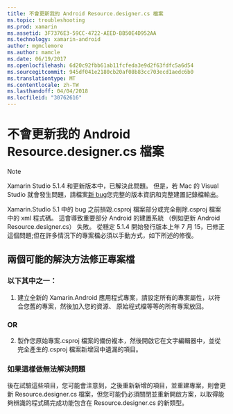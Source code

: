 ```yaml
---
title: 不會更新我的 Android Resource.designer.cs 檔案
ms.topic: troubleshooting
ms.prod: xamarin
ms.assetid: 3F7376E3-59CC-4722-AEED-BB50E4D952AA
ms.technology: xamarin-android
author: mgmclemore
ms.author: mamcle
ms.date: 06/19/2017
ms.openlocfilehash: 6d20c92fbb61ab11fcfeda3e9d2f63fdfc5a6d54
ms.sourcegitcommit: 945df041e2180cb20af08b83cc703ecd1aedc6b0
ms.translationtype: MT
ms.contentlocale: zh-TW
ms.lasthandoff: 04/04/2018
ms.locfileid: "30762616"
---
```

# <a name="my-android-resourcedesignercs-file-will-not-update"></a>不會更新我的 Android Resource.designer.cs 檔案

> [!NOTE]
> Xamarin Studio 5.1.4 和更新版本中，已解決此問題。 但是，若 Mac 的 Visual Studio 就會發生問題，請檔案[新 bug](~/cross-platform/troubleshooting/questions/howto-file-bug.md)您完整的版本資訊和完整建置記錄檔輸出。

Xamarin.Studio 5.1 中的 bug 之前損毀.csproj 檔案部分或完全刪除.csproj 檔案中的 xml 程式碼。 這會導致重要部分 Android 的建置系統 （例如更新 Android Resource.designer.cs） 失敗。 從穩定 5.1.4 開始發行版本上年 7 月 15，已修正這個問題;但在許多情況下的專案檔必須以手動方式，如下所述的修復。


## <a name="two-possible-approaches-to-fixing-up-the-project-file"></a>兩個可能的解決方法修正專案檔

### <a name="either"></a>以下其中之一：

1) 建立全新的 Xamarin.Android 應用程式專案，請設定所有的專案屬性，以符合您舊的專案，然後加入您的資源、 原始程式檔等等的所有專案放回。

### <a name="or"></a>OR

2) 製作您原始專案.csproj 檔案的備份複本，然後開啟它在文字編輯器中，並從完全產生的.csproj 檔案新增回中遺漏的項目。

### <a name="if-this-does-not-solve-the-problem"></a>如果這樣做無法解決問題

後在試驗這些項目，您可能會注意到，之後重新新增的項目，並重建專案，則會更新 Resource.designer.cs 檔案，但您可能仍必須關閉並重新開啟方案，以取得能夠辨識的程式碼完成功能包含在 Resource.designer.cs 的新類型。 
